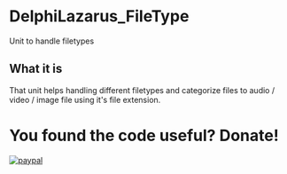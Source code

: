 # DelphiLazarus_FileType
Unit to handle filetypes 

## What it is 
That unit helps handling different filetypes and categorize files to audio / video / image file using it's file extension.

# You found the code useful? Donate!

[![paypal](https://www.paypalobjects.com/en_US/i/btn/btn_donateCC_LG.gif)](https://www.paypal.com/cgi-bin/webscr?cmd=_s-xclick&hosted_button_id=DZUZXE2WCJU4U)

